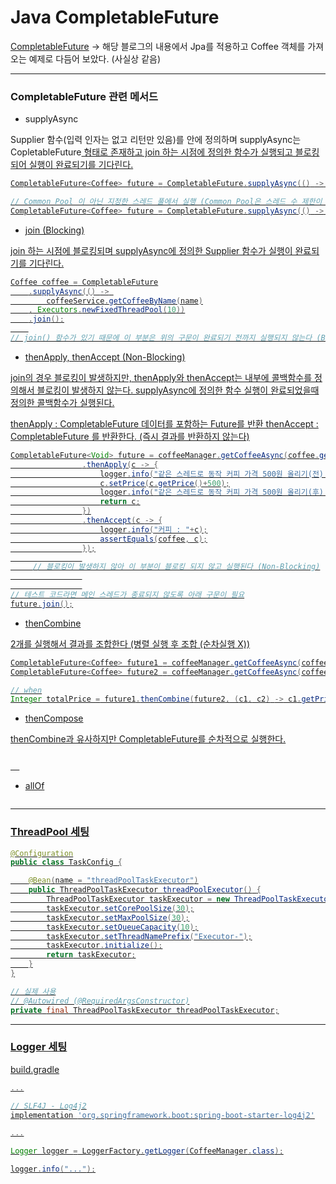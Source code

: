 # Java CompletableFuture

[CompletableFuture](https://brunch.co.kr/@springboot/267#comment) -> 해당 블로그의 내용에서 Jpa를 적용하고 Coffee 객체를 가져오는 예제로 다듬어 보았다. (사실상 같음)


---
### CompletableFuture 관련 메서드

- supplyAsync 

Supplier 함수(입력 인자는 없고 리턴만 있음)를 안에 정의하며 supplyAsync는 CopletableFuture<U> 형태로 존재하고 join 하는 시점에 정의한 함수가 실행되고 블로킹되어 실행이 완료되기를 기다린다.

```java
CompletableFuture<Coffee> future = CompletableFuture.supplyAsync(() -> coffeeService.getCoffeeByName(name));

// Common Pool 이 아닌 지정한 스레드 풀에서 실행 (Common Pool은 스레드 수 제한이 없어서 스레드가 많아지면 성능이 크게 저하될수 있음)
CompletableFuture<Coffee> future = CompletableFuture.supplyAsync(() -> coffeeService.getCoffeeByName(name), Executors.newFixedThreadPool(10));
```

- join (Blocking)

join 하는 시점에 블로킹되며 supplyAsync에 정의한 Supplier 함수가 실행이 완료되기를 기다린다.

```java
Coffee coffee = CompletableFuture
    .supplyAsync(() -> 
        coffeeService.getCoffeeByName(name)
    , Executors.newFixedThreadPool(10))
    .join();
    
// join() 함수가 있기 때문에 이 부분은 위의 구문이 완료되기 전까지 실행되지 않는다 (Blocking)
```

- thenApply, thenAccept (Non-Blocking)

join의 경우 블로킹이 발생하지만, thenApply와 thenAccept는 내부에 콜백함수를 정의해서 블로킹이 발생하지 않는다. supplyAsync에 정의한 함수 실행이 완료되었을때 정의한 콜백함수가 실행된다.

thenApply : CompletableFuture<T> 데이터를 포함하는 Future를 반환
thenAccept : CompletableFuture<Void> 를 반환한다. (즉시 결과를 반환하지 않는다)
    


```java
CompletableFuture<Void> future = coffeeManager.getCoffeeAsync(coffee.getName())
                .thenApply(c -> {
                    logger.info("같은 스레드로 동작 커피 가격 500원 올리기(전) "+c);
                    c.setPrice(c.getPrice()+500);
                    logger.info("같은 스레드로 동작 커피 가격 500원 올리기(후) "+c);
                    return c;
                })
                .thenAccept(c -> {
                    logger.info("커피 : "+c);
                    assertEquals(coffee, c);
                });
                
     // 블로킹이 발생하지 않아 이 부분이 블로킹 되지 않고 실행된다 (Non-Blocking)
                
                
// 테스트 코드라면 메인 스레드가 종료되지 않도록 아래 구문이 필요
future.join();
```

- thenCombine

2개를 실행해서 결과를 조합한다 (병렬 실행 후 조합 (순차실행 X))

```java
CompletableFuture<Coffee> future1 = coffeeManager.getCoffeeAsync(coffee1.getName());
CompletableFuture<Coffee> future2 = coffeeManager.getCoffeeAsync(coffee2.getName());

// when
Integer totalPrice = future1.thenCombine(future2, (c1, c2) -> c1.getPrice() + c2.getPrice()).join();
```

- thenCompose

thenCombine과 유사하지만 CompletableFuture를 순차적으로 실행한다.

```java

  
```

- allOf

```java

```

---
### ThreadPool 세팅

```java
@Configuration
public class TaskConfig {

    @Bean(name = "threadPoolTaskExecutor")
    public ThreadPoolTaskExecutor threadPoolExecutor() {
        ThreadPoolTaskExecutor taskExecutor = new ThreadPoolTaskExecutor();
        taskExecutor.setCorePoolSize(30);
        taskExecutor.setMaxPoolSize(30);
        taskExecutor.setQueueCapacity(10);
        taskExecutor.setThreadNamePrefix("Executor-");
        taskExecutor.initialize();
        return taskExecutor;
    }
}

// 실제 사용
// @Autowired (@RequiredArgsConstructor)
private final ThreadPoolTaskExecutor threadPoolTaskExecutor;

```

---
### Logger 세팅


build.gradle
```gradle
...

// SLF4J - Log4j2
implementation 'org.springframework.boot:spring-boot-starter-log4j2'

...
```

```java
Logger logger = LoggerFactory.getLogger(CoffeeManager.class);

logger.info("...");
```


